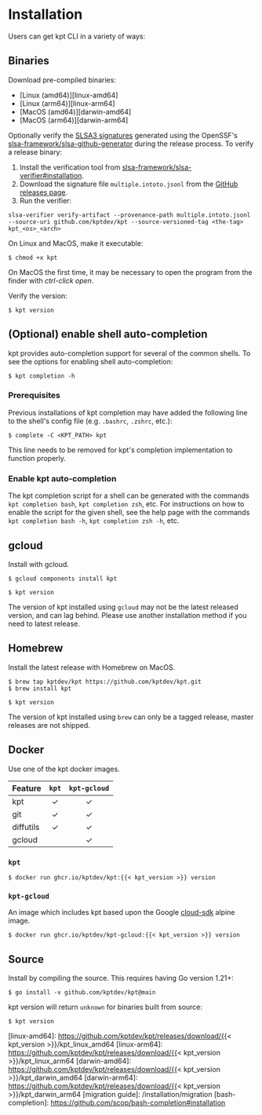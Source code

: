 # Installation

Users can get kpt CLI in a variety of ways:

## Binaries

Download pre-compiled binaries:

- [Linux (amd64)][linux-amd64]
- [Linux (arm64)][linux-arm64]
- [MacOS (amd64)][darwin-amd64]
- [MacOS (arm64)][darwin-arm64]

Optionally verify the [SLSA3 signatures](https://slsa.dev/) generated using the OpenSSF's
[slsa-framework/slsa-github-generator](https://github.com/slsa-framework/slsa-github-generator) during the release
process. To verify a release binary:
1. Install the verification tool from [slsa-framework/slsa-verifier#installation](https://github.com/slsa-framework/slsa-verifier#installation).
2. Download the signature file `multiple.intoto.jsonl` from the [GitHub releases page](https://github.com/kptdev/kpt/releases).
3. Run the verifier:
```shell
slsa-verifier verify-artifact --provenance-path multiple.intoto.jsonl --source-uri github.com/kptdev/kpt --source-versioned-tag <the-tag> kpt_<os>_<arch>
```

On Linux and MacOS, make it executable:

```shell
$ chmod +x kpt
```

On MacOS the first time, it may be necessary to open the program from the finder with _ctrl-click open_.

Verify the version:

```shell
$ kpt version
```

## (Optional) enable shell auto-completion

kpt provides auto-completion support for several of the common shells.
To see the options for enabling shell auto-completion:

```shell
$ kpt completion -h
```

### Prerequisites
Previous installations of kpt completion may have added the following line to the shell's config file
(e.g. `.bashrc`, `.zshrc`, etc.):

```shell
$ complete -C <KPT_PATH> kpt
```

This line needs to be removed for kpt's completion implementation to function
properly.

### Enable kpt auto-completion
The kpt completion script for a shell can be generated with the commands `kpt completion bash`, `kpt completion zsh`,
etc.
For instructions on how to enable the script for the given shell, see the help page with the commands
`kpt completion bash -h`, `kpt completion zsh -h`, etc.

## gcloud

Install with gcloud.

```shell
$ gcloud components install kpt
```

```shell
$ kpt version
```

The version of kpt installed using `gcloud` may not be the latest released version, and can lag behind. Please use
another installation method if you need to latest release.

## Homebrew

Install the latest release with Homebrew on MacOS.

```shell
$ brew tap kptdev/kpt https://github.com/kptdev/kpt.git
$ brew install kpt
```

```shell
$ kpt version
```

The version of kpt installed using `brew` can only be a tagged release, master releases are not shipped.

## Docker

Use one of the kpt docker images.

| Feature   | `kpt` | `kpt-gcloud` |
| --------- | :---: | :----------: |
| kpt       |   ✓   |      ✓       |
| git       |   ✓   |      ✓       |
| diffutils |   ✓   |      ✓       |
| gcloud    |       |      ✓       |

### `kpt`

```shell
$ docker run ghcr.io/kptdev/kpt:{{< kpt_version >}} version
```

### `kpt-gcloud`

An image which includes kpt based upon the Google [cloud-sdk] alpine image.

```shell
$ docker run ghcr.io/kptdev/kpt-gcloud:{{< kpt_version >}} version
```

## Source

Install by compiling the source. This requires having Go version 1.21+:

```shell
$ go install -v github.com/kptdev/kpt@main
```

kpt version will return `unknown` for binaries built from source:

```shell
$ kpt version
```

[ghcr.io/kptdev/kpt]:
  https://github.com/kptdev/kpt/pkgs/container/kpt
[ghcr.io/kptdev/kpt-gcloud]:
  https://github.com/kptdev/kpt/pkgs/container/kpt-gcloud
[cloud-sdk]: https://github.com/GoogleCloudPlatform/cloud-sdk-docker
[linux-amd64]:
  https://github.com/kptdev/kpt/releases/download/{{< kpt_version >}}/kpt_linux_amd64
[linux-arm64]:
  https://github.com/kptdev/kpt/releases/download/{{< kpt_version >}}/kpt_linux_arm64
[darwin-amd64]:
  https://github.com/kptdev/kpt/releases/download/{{< kpt_version >}}/kpt_darwin_amd64
[darwin-arm64]:
  https://github.com/kptdev/kpt/releases/download/{{< kpt_version >}}/kpt_darwin_arm64
[migration guide]: /installation/migration
[bash-completion]: https://github.com/scop/bash-completion#installation

